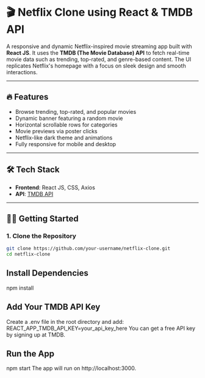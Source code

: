# 🎬 Netflix Clone using React & TMDB API

A responsive and dynamic Netflix-inspired movie streaming app built with **React JS**. It uses the **TMDB (The Movie Database) API** to fetch real-time movie data such as trending, top-rated, and genre-based content. The UI replicates Netflix's homepage with a focus on sleek design and smooth interactions.

---

## 🔥 Features

- Browse trending, top-rated, and popular movies
- Dynamic banner featuring a random movie
- Horizontal scrollable rows for categories
- Movie previews via poster clicks
- Netflix-like dark theme and animations
- Fully responsive for mobile and desktop

---

## 🛠️ Tech Stack

- **Frontend**: React JS, CSS, Axios
- **API**: [TMDB API](https://www.themoviedb.org/documentation/api)

---

## 🧑‍💻 Getting Started

### 1. Clone the Repository

```bash
git clone https://github.com/your-username/netflix-clone.git
cd netflix-clone
```

## Install Dependencies

npm install

## Add Your TMDB API Key

Create a .env file in the root directory and add:
REACT_APP_TMDB_API_KEY=your_api_key_here
You can get a free API key by signing up at TMDB.

## Run the App

npm start
The app will run on http://localhost:3000.
